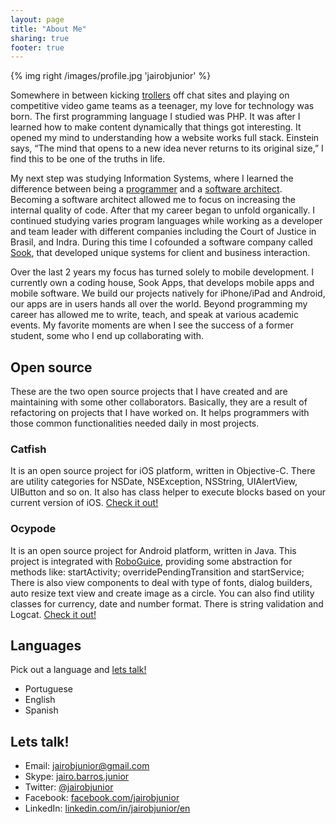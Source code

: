 ```yaml
---
layout: page
title: "About Me"
sharing: true
footer: true
---
```


<script type="text/javascript">
    $.domReady(function(){
		hideSidebar();
    });
</script>

{% img right /images/profile.jpg 'jairobjunior' %}

Somewhere in between kicking [trollers][tr] off chat sites and playing on competitive video game teams as a teenager, my love for technology was born. The first programming language I studied was PHP. It was after I learned how to make content dynamically that things got interesting. It opened my mind to understanding how a website works full stack. Einstein says, “The mind that opens to a new idea never returns to its original size,” I find this to be one of the truths in life.

My next step was studying Information Systems, where I learned the difference between being a [programmer][p] and a [software architect][sa]. Becoming a software architect allowed me to focus on increasing the internal quality of code. After that my career began to unfold organically. I continued studying varies program languages while working as a developer and team leader with different companies including the Court of Justice in Brasil, and Indra. During this time I cofounded a software company called [Sook][s], that developed unique systems for client and business interaction.

Over the last 2 years my focus has turned solely to mobile development. I currently own a coding house, Sook Apps, that develops mobile apps and mobile software. We build our projects natively for iPhone/iPad and Android, our apps are in users hands all over the world. Beyond programming my career has allowed me to write, teach, and speak at various academic events. My favorite moments are when I see the success of a former student, some who I end up collaborating with.

## Open source

These are the two open source projects that I have created and are maintaining with some other collaborators. Basically, they are a result of refactoring on projects that I have worked on. It helps programmers with those common functionalities needed daily in most projects.

### Catfish

It is an open source project for iOS platform, written in Objective-C. There are utility categories for NSDate, NSException, NSString, UIAlertView, UIButton and so on. It also has class helper to execute blocks based on your current version of iOS. [Check it out!][c]

### Ocypode

It is an open source project for Android platform, written in Java. This project is integrated with [RoboGuice][rg], providing some abstraction for methods like: startActivity; overridePendingTransition and startService; There is also view components to deal with type of fonts, dialog builders, auto resize text view and create image as a circle. You can also find utility classes for currency, date and number format. There is string validation and Logcat. [Check it out!][o]

## Languages

Pick out a language and <a href="{{ root_url }}/about/#lets_talk!">lets talk!</a>

* Portuguese
* English
* Spanish

## <a id="lets_talk!"></a>Lets talk!

* Email: jairobjunior@gmail.com
* Skype: <a href="skype:jairo.barros.junior?chat">jairo.barros.junior</a>
* Twitter: [@jairobjunior][t]
* Facebook: [facebook.com/jairobjunior][fb]
* LinkedIn: [linkedin.com/in/jairobjunior/en][in]

[o]: https://github.com/jairobjunior/Ocypode
[c]: https://github.com/jairobjunior/Catfish
[t]: https://twitter.com/#!/jairobjunior
[fb]: https://www.facebook.com/jairobjunior
[in]: http://www.linkedin.com/in/jairobjunior/en
[tr]: http://en.wikipedia.org/wiki/Troll_(Internet)
[s]: http://www.sook.com.br
[p]: http://en.wikipedia.org/wiki/Programmer
[sa]: http://en.wikipedia.org/wiki/Software_architect
[rg]: https://github.com/roboguice/roboguice